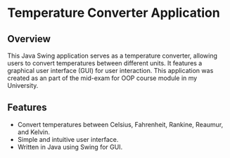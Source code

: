 # Temperature Converter Application 

## Overview

This Java Swing application serves as a temperature converter, allowing users to convert temperatures between different units. It features a graphical user interface (GUI) for user interaction.
This application was created as an part of the mid-exam for OOP course module in my University.

## Features

- Convert temperatures between Celsius, Fahrenheit, Rankine, Reaumur, and Kelvin.
- Simple and intuitive user interface.
- Written in Java using Swing for GUI.
